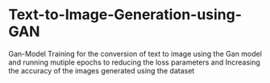 # Text-to-Image-Generation-using-GAN
Gan-Model Training for the conversion of text to image using the Gan model and running mutiple epochs  to reducing the loss parameters and Increasing the accuracy of the images generated using the dataset
